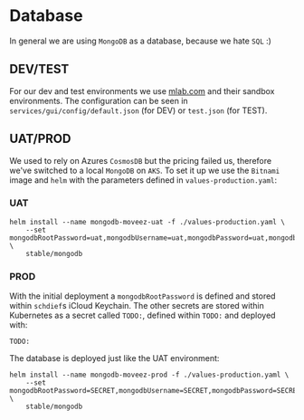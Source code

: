 # Database
In general we are using `MongoDB` as a database, because we hate `SQL` :)

## DEV/TEST
For our dev and test environments we use [mlab.com](https://mlab.com) and their sandbox environments. The configuration can be seen in `services/gui/config/default.json` (for DEV) or `test.json` (for TEST).

## UAT/PROD
We used to rely on Azures `CosmosDB` but the pricing failed us, therefore we've switched to a local `MongoDB` on `AKS`. To set it up we use the `Bitnami` image and `helm` with the parameters defined in `values-production.yaml`:
### UAT
```
helm install --name mongodb-moveez-uat -f ./values-production.yaml \
    --set mongodbRootPassword=uat,mongodbUsername=uat,mongodbPassword=uat,mongodbDatabase=uat \
    stable/mongodb
```
### PROD
With the initial deployment a `mongodbRootPassword` is defined and stored within `schdief`s iCloud Keychain. The other secrets are stored within Kubernetes as a secret called `TODO:`, defined within `TODO:` and deployed with:
```
TODO:
```

The database is deployed just like the UAT environment:
```
helm install --name mongodb-moveez-prod -f ./values-production.yaml \
    --set mongodbRootPassword=SECRET,mongodbUsername=SECRET,mongodbPassword=SECRET,mongodbDatabase=prod \
    stable/mongodb
```